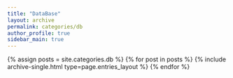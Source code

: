 ```yaml
---
title: "DataBase"
layout: archive
permalink: categories/db
author_profile: true
sidebar_main: true
---
```


{% assign posts = site.categories.db %}
{% for post in posts %} {% include archive-single.html type=page.entries_layout %} {% endfor %}
